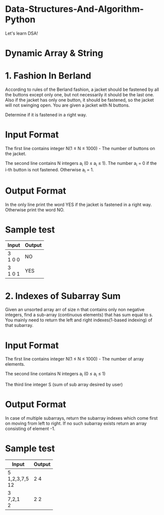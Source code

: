 # Data-Structures-And-Algorithm-Python
Let's learn DSA!
# Dynamic Array & String
# 1. Fashion In Berland 
According to rules of the Berland fashion, a jacket should be fastened by all the buttons except only one, but not necessarily it should be the last one. Also if the jacket has only one button, it should be fastened, so the jacket will not swinging open.
You are given a jacket with N buttons. 

Determine if it is fastened in a right way.

# Input Format

 The first line contains integer N(1 ≤ N ≤ 1000) - The number of buttons on the jacket.

 The second line contains N integers a<sub>i</sub> (0 &le; a<sub>i</sub> &le; 1). The number a<sub>i</sub> = 0 if the i-th button is not fastened. Otherwise a<sub>i</sub> = 1.  

# Output Format
In the only line print the word YES if the jacket is fastened in a right way. Otherwise print the word NO.
# Sample test

| Input       | Output |
|-------------|--------|
| 3<br/>1 0 0 | NO     |
| 3<br/>1 0 1 | YES    |

# 2. Indexes of Subarray Sum
Given an unsorted array arr of size n that contains only non negative integers, find a sub-array (continuous elements) that has sum equal to s. You mainly need to return the left and right indexes(1-based indexing) of that subarray.

# Input Format

 The first line contains integer N(1 ≤ N ≤ 1000) - The number of array elements. 

 The second line contains N integers a<sub>i</sub> (0 &le; a<sub>i</sub> &le; 1)  

 The third line integer S (sum of sub array desired by user) 

# Output Format
In case of multiple subarrays, return the subarray indexes which come first on moving from left to right. If no such subarray exists return an array consisting of element -1.
# Sample test

| Input                  | Output |
|------------------------|--------|
| 5<br/>1,2,3,7,5<br/>12 | 2 4    |
| 3<br/>7,2,1<br/>2      | 2 2    |